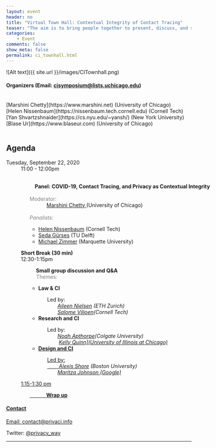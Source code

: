 ```yaml
---
layout: event
header: no
title: "Virtual Town Hall: Contextual Integrity of Contact Tracing"
teaser: "The aim is to bring people together to present, discuss, and share ideas on COVID-19, Contract Tracing and Privacy as Contextual Integrity"
categories:
    - Event
comments: false
show_meta: false
permalink: ci_townhall.html
---
```

![Alt text]({{ site.url }}/images/CITownhall.png)



#### Organizers (Email:  [cisymposium@lists.uchicago.edu](mailto:cisymposium@lists.uchicago.edu))
<br/>
[Marshini Chetty](https://www.marshini.net) (University of Chicago) <br/>
[Helen Nissenbaum](https://nissenbaum.tech.cornell.edu) (Cornell Tech) <br/>
[Yan Shvartzshnaider](https://cs.nyu.edu/~yansh/) (New York University) <br/>
[Blase Ur](https://www.blaseur.com) (University of Chicago) <br/>
<br/>

## Agenda

<dl class="agenda" style="width:640px">
<dt>Tuesday, September 22, 2020</dt>
    <dd>
            <span style="position: sticky">11:00 - 12:00pm</span>
    <ul>
        <section>        
        <b><br/>&emsp;Panel: COVID-19, Contact Tracing, and Privacy as Contextual Integrity</b>
        <br/>
        </section>
        <br/>
            <font color="gray">Moderator:</font>  
                   <br/> &emsp;&emsp;&emsp; <a href="https://www.marshini.net">Marshini Chetty </a>  (University of Chicago) 
        <i>
        <br/>
        <br/>
        <font color="gray">Panalists: </font>
        </i>
        <ul>
            <li><a href="https://nissenbaum.tech.cornell.edu/main_cv.html#pub">Helen Nissenbaum</a> (Cornell Tech)</li>
            <li><a href="https://www.tudelft.nl/en/tpm/about-the-faculty/departments/multi-actor-systems/people/associate-professors/dr-fs-seda-gurses/">Seda Gürses</a> (TU Delft)</li>                                  
            <li><a href="https://www.michaelzimmer.org">Michael Zimmer</a> (Marquette University)</li>    
        </ul>
    </ul>        
</dd>
<dd>
    <b>Short Break (30 min)</b>
</dd>
<dd>
  <span>12:30-1:15pm</span>
   <br/>
    <ul>
        <section>
            <b>&emsp; Small group discussion and Q&A</b>
            <br/>           
            &emsp; <font color="gray">Themes:</font>
        </section>         
        <ul>
            <li><b>Law &  CI </b> </li>
            <ul>
            <section>
                 Led by: <br/>  
                 &emsp;&emsp;<i><a href="https://lawecon.ethz.ch/group/people/nielsen.html">Aileen Nielsen</a> (ETH Zurich)</i> <br/>  
                 &emsp;&emsp;<i><a href="https://www.salomeviljoen.com">Salome Viljoen</a>(Cornell Tech)</i>           
            </section>
            </ul>
            <li><b>Research and CI</b></li>
            <ul>
            <section>
                Led by:<br/>  
                &emsp;&emsp;<i><a href="https://www.cs.colgate.edu/~napthorpe/">Noah Apthorpe</a>(Colgate University)</i> <br/>  
               &emsp;&emsp; <i><a href="https://comm.uic.edu/profiles/kelly-quinn/">Kelly Quinn](University of Illinois at Chicago)</i>         
            </section>
            </ul>            
            <li><b>Design and CI</b></li>
            <ul>
            <section>
                Led by: <br/>  
                &emsp;&emsp;  <i><a href="">Alexis Shore</a> (Boston University)</i><br/> 
             &emsp;&emsp;<i><a href="http://maritzajohnson.com">Maritza Johnson (Google)</i>           
            </section>
            </ul>            
        </ul> 
    </ul>    
    </dd>
    <dd>
    <span>1:15-1:30 pm</span>
     <br/>
    <ul>
        <section>
            <b>&emsp;&emsp;&emsp; Wrap up</b>
            <br/>           
        </section>
        </ul>
    </dd>
</dl>



#### Contact

Email: [contact@privaci.info](mailto:contact@privaci.info)
<br/>
<!-- Website: [http://privaci.info/ci_symposium/cfp.html](http://privaci.info/ci_symposium/cfp.html)<br/> -->
Twitter: [@privacy_way](https://twitter.com/privaci_way)





<hr/>
